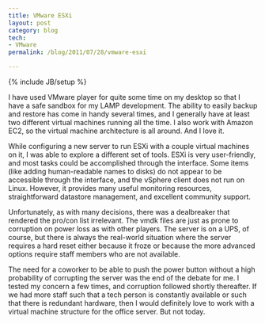 ```yaml
---
title: VMware ESXi
layout: post
category: blog
tech:
- VMware
permalink: /blog/2011/07/28/vmware-esxi

---
```

{% include JB/setup %}
<div id="node-116" class="node node-blog node-promoted">
  <div class="content clearfix">
    <div class="field field-name-body field-type-text-with-summary field-label-hidden"><div class="field-items"><div class="field-item even"><p>I have used VMware player for quite some time on my desktop so that I have a safe sandbox for my LAMP development. The ability to easily backup and restore has come in handy several times, and I generally have at least two different virtual machines running all the time. I also work with Amazon EC2, so the virtual machine architecture is all around. And I love it.</p>
<p>While configuring a new server to run ESXi with a couple virtual machines on it, I was able to explore a different set of tools. ESXi is very user-friendly, and most tasks could be accomplished through the interface. Some items (like adding human-readable names to disks) do not appear to be accessible through the interface, and the vSphere client does not run on Linux. However, it provides many useful monitoring resources, straightforward datastore management, and excellent community support.</p>
<p>Unfortunately, as with many decisions, there was a dealbreaker that rendered the pro/con list irrelevant. The vmdk files are just as prone to corruption on power loss as with other players. The server is on a UPS, of course, but there is always the real-world situation where the server requires a hard reset either because it froze or because the more advanced options require staff members who are not available.</p>
<p>The need for a coworker to be able to push the power button without a high probability of corrupting the server was the end of the debate for me. I tested my concern a few times, and corruption followed shortly thereafter. If we had more staff such that a tech person is constantly available or such that there is redundant hardware, then I would definitely love to work with a virtual machine structure for the office server. But not today.</p></div></div></div>  </div>
</div>

